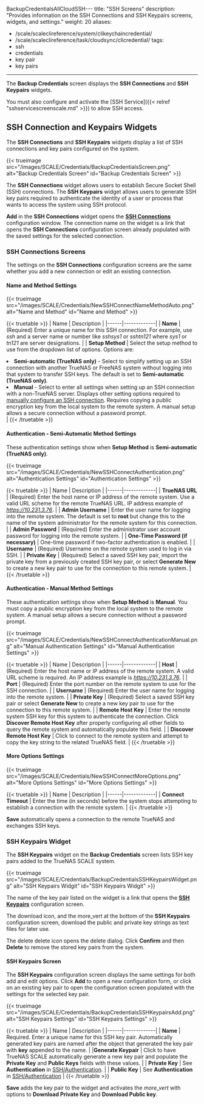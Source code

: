BackupCredentialsAllCloudSSH---
title: "SSH Screens"
description: "Provides information on the SSH Connections and SSH Keypairs screens, widgets, and settings."
weight: 20
aliases:
 - /scale/scaleclireference/system/clikeychaincredential/
 - /scale/scaleclireference/task/cloudsync/clicredential/
tags:
 - ssh
 - credentials
 - key pair
 - key pairs
---

The **Backup Credentials** screen displays the **SSH Connections** and **SSH Keypairs** widgets.

You must also configure and activate the [SSH Service]({{< relref "sshservicescreenscale.md" >}}) to allow SSH access.

## SSH Connection and Keypairs Widgets

The **SSH Connections** and **SSH Keypairs** widgets display a list of SSH connections and key pairs configured on the system.

{{< trueimage src="/images/SCALE/Credentials/BackupCredentialsScreen.png" alt="Backup Credentials Screen" id="Backup Credentials Screen" >}}

The **SSH Connections** widget allows users to establish Secure Socket Shell (SSH) connections.
The **SSH Keypairs** widget allows users to generate SSH key pairs required to authenticate the identity of a user or process that wants to access the system using SSH protocol.

**Add** in the **SSH Connections** widget opens the **[SSH Connections](#ssh-connections-screens)** configuration window. 
The connection name on the widget is a link that opens the **SSH Connections** configuration screen already populated with the saved settings for the selected connection.

### SSH Connections Screens

The settings on the **SSH Connections** configuration screens are the same whether you add a new connection or edit an existing connection.

#### Name and Method Settings

{{< trueimage src="/images/SCALE/Credentials/NewSSHConnectNameMethodAuto.png" alt="Name and Method" id="Name and Method" >}}

{{< truetable >}}
| Name | Description |
|------|-------------|
| **Name** | (Required) Enter a unique name for this SSH connection. For example, use *ssh* and a server name or number like *sshsys1* or *sshtn121* where *sys1* or *tn121* are server designations. |
| **Setup Method** | Select the setup method to use from the dropdown list of options. Options are:<br><li>**Semi-automatic (TrueNAS only)** - Select to simplify setting up an SSH connection with another TrueNAS or FreeNAS system without logging into that system to transfer SSH keys. The default is set to **Semi-automatic (TrueNAS only)**.<br><li>**Manual** - Select to enter all settings when setting up an SSH connection with a non-TrueNAS server. Displays other setting options required to [manually configure an SSH connection](#authentication-settings---manual-method). Requires copying a public encryption key from the local system to the remote system. A manual setup allows a secure connection without a password prompt.</li> |
{{< /truetable >}}

#### Authentication - Semi-Automatic Method Settings
These authentication settings show when **Setup Method** is **Semi-automatic (TrueNAS only)**.

{{< trueimage src="/images/SCALE/Credentials/NewSSHConnectAuthentication.png" alt="Authentication Settings" id="Authentication Settings" >}}

{{< truetable >}}
| Name | Description |
|------|-------------|
| **TrueNAS URL** | (Required) Enter the host name or IP address of the remote system. Use a valid URL scheme for the remote TrueNAS URL. IP address example of *https://10.231.3.76*. |
| **Admin Username** | Enter the user name for logging into the remote system. The default is set to **root** but change this to the name of the system administrator for the remote system for this connection. |
| **Admin Password** | (Required) Enter the administrator user account password for logging into the remote system. |
| **One-Time Password (if necessary)** | One-time password if two-factor authentication is enabled. |
| **Username** | (Required) Username on the remote system used to log in via SSH. |
| **Private Key** | (Required) Select a saved SSH key pair, import the private key from a previously created SSH key pair, or select **Generate New** to create a new key pair to use for the connection to this remote system. |
{{< /truetable >}}

#### Authentication - Manual Method Settings
These authentication settings show when **Setup Method** is **Manual**. You must copy a public encryption key from the local system to the remote system.
A manual setup allows a secure connection without a password prompt.

{{< trueimage src="/images/SCALE/Credentials/NewSSHConnectAuthenticationManual.png" alt="Manual Authentication Settings" id="Manual Authentication Settings" >}}

{{< truetable >}}
| Name | Description |
|------|-------------|
| **Host** | (Required) Enter the host name or IP address of the remote system. A valid URL scheme is required. An IP address example is *https://10.231.3.76*. |
| **Port** | (Required) Enter the port number on the remote system to use for the SSH connection. |
| **Username** | (Required) Enter the user name for logging into the remote system. |
| **Private Key** | (Required) Select a saved SSH key pair or select **Generate New** to create a new key pair to use for the connection to this remote system. |
| **Remote Host Key** | Enter the remote system SSH key for this system to authenticate the connection. Click **Discover Remote Host Key** after properly configuring all other fields to query the remote system and automatically populate this field. |
| **Discover Remote Host Key** | Click to connect to the remote system and attempt to copy the key string to the related TrueNAS field. |
{{< /truetable >}}

#### More Options Settings

{{< trueimage src="/images/SCALE/Credentials/NewSSHConnectMoreOptions.png" alt="More Options Settings" id="More Options Settings" >}}

{{< truetable >}}
| Name | Description |
|------|-------------|
| **Connect Timeout** | Enter the time (in seconds) before the system stops attempting to establish a connection with the remote system. |
{{< /truetable >}}

**Save** automatically opens a connection to the remote TrueNAS and exchanges SSH keys.

### SSH Keypairs Widget

The **SSH Keypairs** widget on the **Backup Credentials** screen lists SSH key pairs added to the TrueNAS SCALE system.

{{< trueimage src="/images/SCALE/Credentials/BackupCredentialsSSHKeypairsWidget.png" alt="SSH Keypairs Widgit" id="SSH Keypairs Widgit" >}}

The name of the key pair listed on the widget is a link that opens the **[SSH Keypairs](#ssh-keypairs-screen)** configuration screen.

The <iconify-icon icon="icon-park-outline:download"></iconify-icon> download icon, and the <span class="material-icons">more_vert</span> at the bottom of the **SSH Keypairs** configuration screen, download the public and private key strings as text files for later use.

The <span class="material-icons">delete</span> delete icon opens the delete dialog. Click **Confirm** and then **Delete** to remove the stored key pairs from the system.

#### SSH Keypairs Screen

The **SSH Keypairs** configuration screen displays the same settings for both add and edit options. Click **Add** to open a new configuration form, or click on an existing key pair to open the configuration screen populated with the settings for the selected key pair.

{{< trueimage src="/images/SCALE/Credentials/BackupCredentialsSSHKeypairsAdd.png" alt="SSH Keypairs Settings" id="SSH Keypairs Settings" >}}

{{< truetable >}}
| Name | Description |
|------|-------------|
| **Name** | Required. Enter a unique name for this SSH key pair. Automatically generated key pairs are named after the object that generated the key pair with **key** appended to the name. |
|**Generate Keypair** | Click to have TrueNAS SCALE automatically generate a new key pair and populate the **Private Key** and **Public Keys** fields with these values. |
| **Private Key** | See **Authentication** in [SSH/Authentication](https://man7.org/linux/man-pages/man1/ssh.1.html). |
| **Public Key** | See **Authentication** in [SSH/Authentication](https://man7.org/linux/man-pages/man1/ssh.1.html) |
{{< /truetable >}}

**Save** adds the key pair to the widget and activates the <i class="material-icons" aria-hidden="true">more_vert</i> with options to **Download Private Key** and **Download Public key**.

